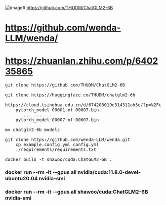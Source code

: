 ![image](https://github.com/wuzhiping/LLM/assets/9571573/56a9f816-b472-4dea-ac59-98e86a141cba)# https://github.com/THUDM/ChatGLM2-6B
# https://github.com/wenda-LLM/wenda/
# https://zhuanlan.zhihu.com/p/640235865
<pre>
git clone https://github.com/THUDM/ChatGLM2-6B

git clone https://huggingface.co/THUDM/chatglm2-6b

https://cloud.tsinghua.edu.cn/d/674208019e314311ab5c/?p=%2Fchatglm2-6b&mode=list
    pytorch_model-00001-of-00007.bin
       ... ...
    pytorch_model-00007-of-00007.bin

mv chatglm2-6b models

git clone https://github.com/wenda-LLM/wenda.git
    cp example.config.yml config.yml
    ./requirements/requirements.txt
    
docker build -t shawoo/cuda:ChatGLM2-6B .
</pre>

### docker run --rm -it --gpus all nvidia/cuda:11.8.0-devel-ubuntu20.04 nvidia-smi
### docker run --rm -it --gpus all shawoo/cuda:ChatGLM2-6B nvidia-smi

